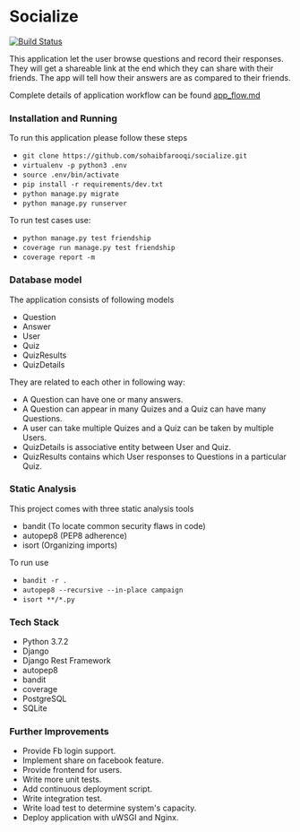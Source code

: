 # Socialize
[![Build Status](https://travis-ci.org/sohaibfarooqi/socialize.svg?branch=master)](https://travis-ci.org/sohaibfarooqi/socialize)

This application let the user browse questions and record their responses. They will get a shareable link
at the end which they can share with their friends. The app will tell how their answers are as compared to
their friends.

Complete details of application workflow can be found [app_flow.md](app_flow.md)

### Installation and Running
To run this application please follow these steps

 - `git clone https://github.com/sohaibfarooqi/socialize.git`
 - `virtualenv -p python3 .env`
 - `source .env/bin/activate`
 - `pip install -r requirements/dev.txt`
 - `python manage.py migrate`
 - `python manage.py runserver`

To run test cases use:

 - `python manage.py test friendship`
 - `coverage run manage.py test friendship`
 - `coverage report -m`

### Database model
The application consists of following models

  - Question
  - Answer
  - User
  - Quiz
  - QuizResults
  - QuizDetails

They are related to each other in following way:

 - A Question can have one or many answers.
 - A Question can appear in many Quizes and a Quiz can have many Questions.
 - A user can take multiple Quizes and a Quiz can be taken by multiple Users.
 - QuizDetails is associative entity between User and Quiz.
 - QuizResults contains which User responses to Questions in a particular Quiz.

### Static Analysis
This project comes with three static analysis tools

 - bandit (To locate common security flaws in code)
 - autopep8 (PEP8 adherence)
 - isort (Organizing imports)

To run use

  - `bandit -r .`
  - `autopep8 --recursive --in-place campaign`
  - `isort **/*.py`

### Tech Stack

 - Python 3.7.2
 - Django
 - Django Rest Framework
 - autopep8
 - bandit
 - coverage
 - PostgreSQL
 - SQLite

### Further Improvements

 - Provide Fb login support.
 - Implement share on facebook feature.
 - Provide frontend for users.
 - Write more unit tests.
 - Add continuous deployment script.
 - Write integration test.
 - Write load test to determine system's capacity.
 - Deploy application with uWSGI and Nginx.



